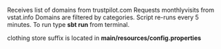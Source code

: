 Receives list of domains from trustpilot.com
Requests monthlyvisits from vstat.info
Domains are filtered by categories.
Script re-runs every 5 minutes.
To run type **sbt run** from terminal.

clothing store suffix is located in **main/resources/config.properties**